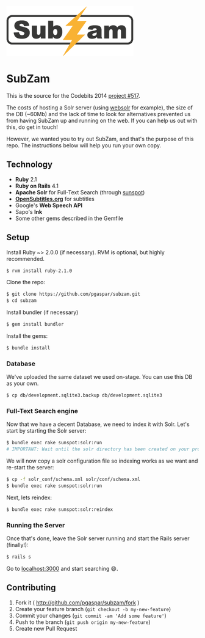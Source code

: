![SubZam](https://raw.githubusercontent.com/pgaspar/subzam/master/app/assets/images/subzam.png)
# SubZam
This is the source for the Codebits 2014 [project #517](https://codebits.eu/intra/s/project/517).

The costs of hosting a Solr server (using [websolr](http://websolr.com) for example), the size of the DB (~60Mb) and the lack of time to look for alternatives prevented us from having SubZam up and running on the web. If you can help us out with this, do get in touch!

However, we wanted you to try out SubZam, and that's the purpose of this repo. The instructions below will help you run your own copy.

## Technology

* **Ruby** 2.1
* **Ruby on Rails** 4.1
* **Apache Solr** for Full-Text Search (through [sunspot](https://github.com/sunspot/sunspot))
* **[OpenSubtitles.org](http://opensubtitles.org)** for subtitles
* Google's **Web Speech API**
* Sapo's **Ink**
* Some other gems described in the Gemfile

## Setup

Install Ruby ~> 2.0.0 (if necessary). RVM is optional, but highly recommended.

```bash
$ rvm install ruby-2.1.0
```

Clone the repo:

```bash
$ git clone https://github.com/pgaspar/subzam.git
$ cd subzam
```

Install bundler (if necessary)

```bash
$ gem install bundler
```

Install the gems:

```bash
$ bundle install
```

### Database

We've uploaded the same dataset we used on-stage. You can use this DB as your own.

```bash
$ cp db/development.sqlite3.backup db/development.sqlite3
```

### Full-Text Search engine

Now that we have a decent Database, we need to index it with Solr. Let's start by starting the Solr server:

```bash
$ bundle exec rake sunspot:solr:run
# IMPORTANT: Wait until the solr directory has been created on your project root, then stop with Ctrl+C
```

We will now copy a solr configuration file so indexing works as we want and re-start the server:

```bash
$ cp -f solr_conf/schema.xml solr/conf/schema.xml
$ bundle exec rake sunspot:solr:run
```

Next, lets reindex:

```bash
$ bundle exec rake sunspot:solr:reindex
```

### Running the Server

Once that's done, leave the Solr server running and start the Rails server (finally!):

```bash
$ rails s
```

Go to [localhost:3000](http://localhost:3000) and start searching :smile:.

## Contributing

1. Fork it ( http://github.com/pgaspar/subzam/fork )
2. Create your feature branch (`git checkout -b my-new-feature`)
3. Commit your changes (`git commit -am 'Add some feature'`)
4. Push to the branch (`git push origin my-new-feature`)
5. Create new Pull Request
